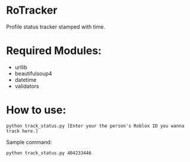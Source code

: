 # RoTracker
Profile status tracker stamped with time.
# Required Modules:
- urllib
- beautifulsoup4
- datetime
- validators
# How to use:
```
python track_status.py [Enter your the person's Roblox ID you wanna track here.]
```
Sample command:
```
python track_status.py 404233446
```
